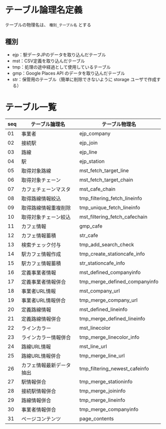 
# テーブル論理名定義
テーブルの物理名は、 `種別_テーブル名` とする

## 種別
- ejp：駅データJPのデータを取り込んだテーブル
- mst：CSV定義を取り込んだテーブル
- tmp：処理の途中経過として使用しているテーブル
- gmp：Google Places API のデータを取り込んだテーブル
- str：保管用のテーブル（簡単に削除できないように storage ユーザで作成する）


# テーブル一覧

| seq |      テーブル論理名      |        テーブル物理名         |
| --- | ------------------------ | ----------------------------- |
| 01  | 事業者                   | ejp_company                   |
| 02  | 接続駅                   | ejp_join                      |
| 03  | 路線                     | ejp_line                      |
| 04  | 駅                       | ejp_station                   |
| 05  | 取得対象路線             | mst_fetch_target_line         |
| 06  | 取得対象チェーン         | mst_fetch_target_chain        |
| 07  | カフェチェーンマスタ     | mst_cafe_chain                |
| 08  | 取得路線情報絞込         | tmp_filtering_fetch_lineinfo  |
| 09  | 取得路線情報重複削除     | tmp_unique_fetch_lineinfo     |
| 10  | 取得対象チェーン絞込     | mst_filtering_fetch_cafechain |
| 11  | カフェ情報               | gmp_cafe                      |
| 12  | カフェ情報蓄積           | str_cafe                      |
| 13  | 検索チェック付与         | tmp_add_search_check          |
| 14  | 駅カフェ情報作成         | tmp_create_stationcafe_info   |
| 15  | 駅カフェ情報蓄積         | str_stationcafe_info          |
| 16  | 定義事業者情報           | mst_defined_companyinfo       |
| 17  | 定義事業者情報併合       | tmp_merge_defined_companyinfo |
| 18  | 事業者URL情報            | mst_company_url               |
| 19  | 事業者URL情報併合        | tmp_merge_company_url         |
| 20  | 定義路線情報             | mst_defined_lineinfo          |
| 21  | 定義路線情報併合         | tmp_merge_defined_lineinfo    |
| 22  | ラインカラー             | mst_linecolor                 |
| 23  | ラインカラー情報併合     | tmp_merge_linecolor_info      |
| 24  | 路線URL情報              | mst_line_url                  |
| 25  | 路線URL情報併合          | tmp_merge_line_url            |
| 26  | カフェ情報最新データ抽出 | tmp_filtering_newest_cafeinfo |
| 27  | 駅情報併合               | tmp_merge_stationinfo         |
| 28  | 接続駅情報併合           | tmp_merge_joininfo            |
| 29  | 路線情報併合             | tmp_merge_lineinfo            |
| 30  | 事業者情報併合           | tmp_merge_companyinfo         |
| 31  | ページコンテンツ         | page_contents                 |

